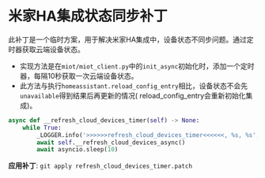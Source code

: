 # 米家HA集成状态同步补丁

此补丁是一个临时方案，用于解决米家HA集成中，设备状态不同步问题。通过定时器获取云端设备状态。

- 实现方法是在`miot/miot_client.py`中的`init_async`初始化时，添加一个定时器，每隔10秒获取一次云端设备状态。
- 此方法与执行`homeassistant.reload_config_entry`相比，设备状态不会先`unavailable`得到结果后再更新的情况(
  reload_config_entry会重新初始化集成)。

```python
async def __refresh_cloud_devices_timer(self) -> None:
    while True:
        _LOGGER.info('>>>>>>refresh_cloud_devices_timer<<<<<<, %s, %s', self._uid, self._cloud_server)
        await self.__refresh_cloud_devices_async()
        await asyncio.sleep(10)
```

**应用补丁**: `git apply refresh_cloud_devices_timer.patch`

